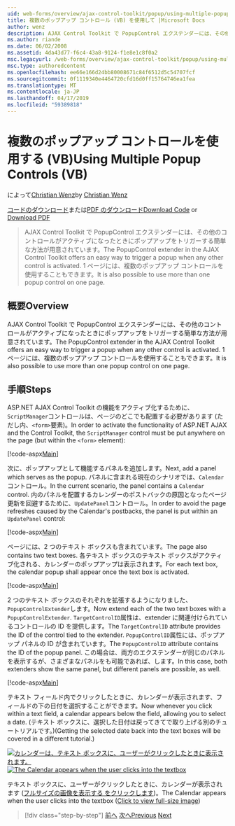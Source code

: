 ```yaml
---
uid: web-forms/overview/ajax-control-toolkit/popup/using-multiple-popup-controls-vb
title: 複数のポップアップ コントロール (VB) を使用して |Microsoft Docs
author: wenz
description: AJAX Control Toolkit で PopupControl エクステンダーには、その他のコントロールがアクティブになったときにポップアップをトリガーする簡単な方法が用意されています。 M を使用することもしています.
ms.author: riande
ms.date: 06/02/2008
ms.assetid: 4da43d77-f6c4-43a8-9124-f1e8e1c8f0a2
msc.legacyurl: /web-forms/overview/ajax-control-toolkit/popup/using-multiple-popup-controls-vb
msc.type: authoredcontent
ms.openlocfilehash: ee66e166d24bb80008671c84f6512d5c54707fcf
ms.sourcegitcommit: 0f1119340e4464720cfd16d0ff15764746ea1fea
ms.translationtype: MT
ms.contentlocale: ja-JP
ms.lasthandoff: 04/17/2019
ms.locfileid: "59389818"
---
```

# <a name="using-multiple-popup-controls-vb"></a><span data-ttu-id="fb9ac-104">複数のポップアップ コントロールを使用する (VB)</span><span class="sxs-lookup"><span data-stu-id="fb9ac-104">Using Multiple Popup Controls (VB)</span></span>

<span data-ttu-id="fb9ac-105">によって[Christian Wenz](https://github.com/wenz)</span><span class="sxs-lookup"><span data-stu-id="fb9ac-105">by [Christian Wenz](https://github.com/wenz)</span></span>

<span data-ttu-id="fb9ac-106">[コードのダウンロード](http://download.microsoft.com/download/9/3/f/93f8daea-bebd-4821-833b-95205389c7d0/PopupControl1.vb.zip)または[PDF のダウンロード](http://download.microsoft.com/download/2/d/c/2dc10e34-6983-41d4-9c08-f78f5387d32b/popupcontrol1VB.pdf)</span><span class="sxs-lookup"><span data-stu-id="fb9ac-106">[Download Code](http://download.microsoft.com/download/9/3/f/93f8daea-bebd-4821-833b-95205389c7d0/PopupControl1.vb.zip) or [Download PDF](http://download.microsoft.com/download/2/d/c/2dc10e34-6983-41d4-9c08-f78f5387d32b/popupcontrol1VB.pdf)</span></span>

> <span data-ttu-id="fb9ac-107">AJAX Control Toolkit で PopupControl エクステンダーには、その他のコントロールがアクティブになったときにポップアップをトリガーする簡単な方法が用意されています。</span><span class="sxs-lookup"><span data-stu-id="fb9ac-107">The PopupControl extender in the AJAX Control Toolkit offers an easy way to trigger a popup when any other control is activated.</span></span> <span data-ttu-id="fb9ac-108">1 ページには、複数のポップアップ コントロールを使用することもできます。</span><span class="sxs-lookup"><span data-stu-id="fb9ac-108">It is also possible to use more than one popup control on one page.</span></span>


## <a name="overview"></a><span data-ttu-id="fb9ac-109">概要</span><span class="sxs-lookup"><span data-stu-id="fb9ac-109">Overview</span></span>

<span data-ttu-id="fb9ac-110">AJAX Control Toolkit で PopupControl エクステンダーには、その他のコントロールがアクティブになったときにポップアップをトリガーする簡単な方法が用意されています。</span><span class="sxs-lookup"><span data-stu-id="fb9ac-110">The PopupControl extender in the AJAX Control Toolkit offers an easy way to trigger a popup when any other control is activated.</span></span> <span data-ttu-id="fb9ac-111">1 ページには、複数のポップアップ コントロールを使用することもできます。</span><span class="sxs-lookup"><span data-stu-id="fb9ac-111">It is also possible to use more than one popup control on one page.</span></span>

## <a name="steps"></a><span data-ttu-id="fb9ac-112">手順</span><span class="sxs-lookup"><span data-stu-id="fb9ac-112">Steps</span></span>

<span data-ttu-id="fb9ac-113">ASP.NET AJAX Control Toolkit の機能をアクティブ化するために、`ScriptManager`コントロールは、ページのどこでも配置する必要があります (ただし内、`<form>`要素)。</span><span class="sxs-lookup"><span data-stu-id="fb9ac-113">In order to activate the functionality of ASP.NET AJAX and the Control Toolkit, the `ScriptManager` control must be put anywhere on the page (but within the `<form>` element):</span></span>

[!code-aspx[Main](using-multiple-popup-controls-vb/samples/sample1.aspx)]

<span data-ttu-id="fb9ac-114">次に、ポップアップとして機能するパネルを追加します。</span><span class="sxs-lookup"><span data-stu-id="fb9ac-114">Next, add a panel which serves as the popup.</span></span> <span data-ttu-id="fb9ac-115">パネルに含まれる現在のシナリオでは、`Calendar`コントロール。</span><span class="sxs-lookup"><span data-stu-id="fb9ac-115">In the current scenario, the panel contains a `Calendar` control.</span></span> <span data-ttu-id="fb9ac-116">内のパネルを配置するカレンダーのポストバックの原因となったページ更新を回避するために、`UpdatePanel`コントロール。</span><span class="sxs-lookup"><span data-stu-id="fb9ac-116">In order to avoid the page refreshes caused by the Calendar's postbacks, the panel is put within an `UpdatePanel` control:</span></span>

[!code-aspx[Main](using-multiple-popup-controls-vb/samples/sample2.aspx)]

<span data-ttu-id="fb9ac-117">ページには、2 つのテキスト ボックスも含まれています。</span><span class="sxs-lookup"><span data-stu-id="fb9ac-117">The page also contains two text boxes.</span></span> <span data-ttu-id="fb9ac-118">各テキスト ボックスのテキスト ボックスがアクティブ化される、カレンダーのポップアップは表示されます。</span><span class="sxs-lookup"><span data-stu-id="fb9ac-118">For each text box, the calendar popup shall appear once the text box is activated.</span></span>

[!code-aspx[Main](using-multiple-popup-controls-vb/samples/sample3.aspx)]

<span data-ttu-id="fb9ac-119">2 つのテキスト ボックスのそれぞれを拡張するようになりました、`PopupControlExtender`します。</span><span class="sxs-lookup"><span data-stu-id="fb9ac-119">Now extend each of the two text boxes with a `PopupControlExtender`.</span></span> <span data-ttu-id="fb9ac-120">`TargetControlID`属性は、extender に関連付けられているコントロールの ID を提供します。</span><span class="sxs-lookup"><span data-stu-id="fb9ac-120">The `TargetControlID` attribute provides the ID of the control tied to the extender.</span></span> <span data-ttu-id="fb9ac-121">`PopupControlID`属性には、ポップアップ パネルの ID が含まれています。</span><span class="sxs-lookup"><span data-stu-id="fb9ac-121">The `PopupControlID` attribute contains the ID of the popup panel.</span></span> <span data-ttu-id="fb9ac-122">この場合は、両方のエクステンダーが同じのパネルを表示するが、さまざまなパネルをも可能であれば、します。</span><span class="sxs-lookup"><span data-stu-id="fb9ac-122">In this case, both extenders show the same panel, but different panels are possible, as well.</span></span>

[!code-aspx[Main](using-multiple-popup-controls-vb/samples/sample4.aspx)]

<span data-ttu-id="fb9ac-123">テキスト フィールド内でクリックしたときに、カレンダーが表示されます、フィールドの下の日付を選択することができます。</span><span class="sxs-lookup"><span data-stu-id="fb9ac-123">Now whenever you click within a text field, a calendar appears below the field, allowing you to select a date.</span></span> <span data-ttu-id="fb9ac-124">(テキスト ボックスに、選択した日付は戻ってきてで取り上げる別のチュートリアルです。)</span><span class="sxs-lookup"><span data-stu-id="fb9ac-124">(Getting the selected date back into the text boxes will be covered in a different tutorial.)</span></span>


<span data-ttu-id="fb9ac-125">[![カレンダーは、テキスト ボックスに、ユーザーがクリックしたときに表示されます。](using-multiple-popup-controls-vb/_static/image2.png)](using-multiple-popup-controls-vb/_static/image1.png)</span><span class="sxs-lookup"><span data-stu-id="fb9ac-125">[![The Calendar appears when the user clicks into the textbox](using-multiple-popup-controls-vb/_static/image2.png)](using-multiple-popup-controls-vb/_static/image1.png)</span></span>

<span data-ttu-id="fb9ac-126">テキスト ボックスに、ユーザーがクリックしたときに、カレンダーが表示されます ([フルサイズの画像を表示する をクリックします](using-multiple-popup-controls-vb/_static/image3.png))。</span><span class="sxs-lookup"><span data-stu-id="fb9ac-126">The Calendar appears when the user clicks into the textbox ([Click to view full-size image](using-multiple-popup-controls-vb/_static/image3.png))</span></span>

> [!div class="step-by-step"]
> <span data-ttu-id="fb9ac-127">[前へ](handling-postbacks-from-a-popup-control-without-an-updatepanel-cs.md)
> [次へ](handling-postbacks-from-a-popup-control-with-an-updatepanel-vb.md)</span><span class="sxs-lookup"><span data-stu-id="fb9ac-127">[Previous](handling-postbacks-from-a-popup-control-without-an-updatepanel-cs.md)
[Next](handling-postbacks-from-a-popup-control-with-an-updatepanel-vb.md)</span></span>
